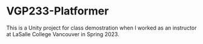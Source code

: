 # VGP233-Platformer

This is a Unity project for class demostration when I worked as an instructor at LaSalle College Vancouver in Spring 2023.
